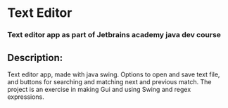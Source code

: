 # Text Editor
### Text editor app as part of Jetbrains academy java dev course
## Description:
Text editor app, made with java swing. Options to open and save text file, and buttons for searching and matching next and previous match.
The project is an exercise in making Gui and using Swing and regex expressions.
